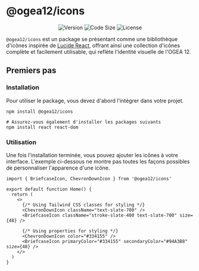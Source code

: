# @ogea12/icons

<div align="center">

![Version](https://img.shields.io/npm/v/@ogea12/icons?style=for-the-badge&colorA=4c566a&colorB=5382a1&logo=npm&logoColor=white)
![Code Size](https://img.shields.io/github/languages/code-size/ogea12/icons?style=for-the-badge&colorA=4c566a&colorB=ebcb8b&logo=github&logoColor=white)
![License](https://img.shields.io/github/license/ogea12/icons?style=for-the-badge&colorA=4c566a&colorB=a3be8c)

</div>

`@ogea12/icons` est un package se présentant comme une bibliothèque d'icônes inspirée de [Lucide React](https://lucide.dev/guide/packages/lucide-react), offrant ainsi une collection d'icônes complète et facilement utilisable, qui reflète l'identité visuelle de l'OGEA 12.

## Premiers pas

### Installation

Pour utiliser le package, vous devez d'abord l'intégrer dans votre projet.

```shell
npm install @ogea12/icons

# Assurez-vous également d'installer les packages suivants
npm install react react-dom
```

### Utilisation

Une fois l'installation terminée, vous pouvez ajouter les icônes à votre interface. L'exemple ci-dessous ne montre pas toutes les façons possibles de personnaliser l'apparence d'une icône.

```tsx
import { BriefcaseIcon, ChevronDownIcon } from '@ogea12/icons'

export default function Home() {
  return (
    <>
      {/* Using Tailwind CSS classes for styling */}
      <ChevronDownIcon className="text-slate-700" />
      <BriefcaseIcon className="stroke-slate-400 text-slate-700" size={48} />

      {/* Using properties for styling */}
      <ChevronDownIcon color="#334155" />
      <BriefcaseIcon primaryColor="#334155" secondaryColor="#94A3B8" size={48} />
    </>
  )
}
```
